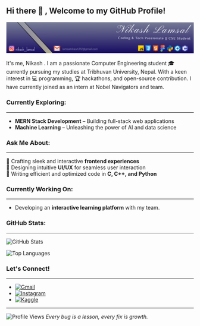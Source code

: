 ## Hi there 👋 , Welcome to my GitHub Profile!

![Banner Image](./Frame%201.svg)

It's me, Nikash . I am a passionate Computer Engineering student 🎓 currently pursuing my studies at Tribhuvan University, Nepal. With a keen interest in 💻 programming, 🏆 hackathons, and  open-source contribution. I have currently joined as an intern at Nobel Navigators and team.

### Currently Exploring:
---

* **MERN Stack Development** – Building full-stack web applications 
* **Machine Learning** – Unleashing the power of AI and data science   

### Ask Me About:
---

🔹 Crafting sleek and interactive **frontend experiences**   
🔹 Designing intuitive **UI/UX** for seamless user interaction  
🔹 Writing efficient and optimized code in **C, C++, and Python**  

### Currently Working On: 
---

- Developing an **interactive learning platform** with my team. 

### GitHub Stats:
---

![GitHub Stats](https://github-readme-stats.vercel.app/api?username=NikashLamsal&show_icons=true&theme=radical)


![Top Languages](https://github-readme-stats.vercel.app/api/top-langs/?username=NikashLamsal&layout=compact&theme=radical)

<!--[![NikashLamsal's WakaTime stats](https://github-readme-stats.vercel.app/api/wakatime?username=NikashLamsal)](https://github.com/anuraghazra/github-readme-stats)-->


<!--
![GitHub Profile Summary](https://github-profile-summary-cards.vercel.app/api/cards/profile-details?username=NikashLamsal&theme=radical)
-->
### Let's Connect!
---
- [![Gmail](https://img.shields.io/badge/-Gmail-D14836?style=flat&logo=gmail&logoColor=blue)](mailto:lamsalnikash312@gmail.com)  
- [![Instagram](https://img.shields.io/badge/Instagram-E4405F?style=flat&logo=instagram&logoColor=white)](https://www.instagram.com/nikash__lamsal/profilecard/)
- [![Kaggle](https://img.shields.io/badge/-Kaggle-20BEFF?style=flat&logo=kaggle&logoColor=white)](https://www.kaggle.com/nikashlamsal)
---
![Profile Views](https://komarev.com/ghpvc/?username=NikashLamsal&color=blue)
*Every bug is a lesson, every fix is growth.*  
